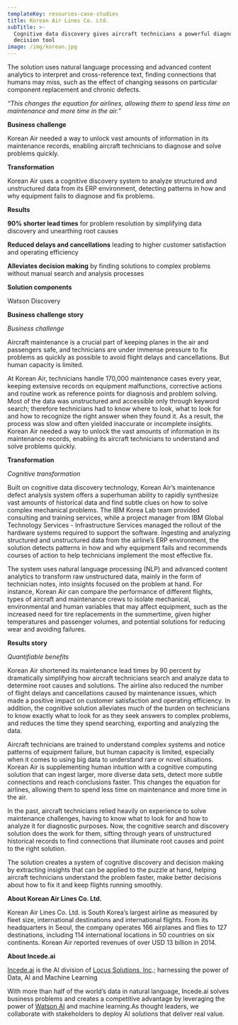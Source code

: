 ```yaml
---
templateKey: resources-case-studies
title: Korean Air Lines Co. Ltd.
subTitle: >-
  Cognitive data discovery gives aircraft technicians a powerful diagnostic and
  decision tool
image: /img/korean.jpg
---
```

The solution uses natural language processing and advanced content analytics to interpret and cross-reference text, finding connections that humans may miss, such as the effect of changing seasons on particular component replacement and chronic defects.

*“This changes the equation for airlines, allowing them to spend less time on maintenance and more time in the air.”*



**Business challenge**

Korean Air needed a way to unlock vast amounts of information in its maintenance records, enabling aircraft technicians to diagnose and solve problems quickly.



**Transformation**

Korean Air uses a cognitive discovery system to analyze structured and unstructured data from its ERP environment, detecting patterns in how and why equipment fails to diagnose and fix problems.



**Results**

**90% shorter lead times** for problem resolution by simplifying data discovery and unearthing root causes

**Reduced delays and cancellations** leading to higher customer satisfaction and operating efficiency

**Alleviates decision making** by finding solutions to complex problems without manual search and analysis processes



**Solution components**

Watson Discovery





**Business challenge story**

*Business challenge*

Aircraft maintenance is a crucial part of keeping planes in the air and passengers safe, and technicians are under immense pressure to fix problems as quickly as possible to avoid flight delays and cancellations. But human capacity is limited.

At Korean Air, technicians handle 170,000 maintenance cases every year, keeping extensive records on equipment malfunctions, corrective actions and routine work as reference points for diagnosis and problem solving. Most of the data was unstructured and accessible only through keyword search; therefore technicians had to know where to look, what to look for and how to recognize the right answer when they found it. As a result, the process was slow and often yielded inaccurate or incomplete insights. Korean Air needed a way to unlock the vast amounts of information in its maintenance records, enabling its aircraft technicians to understand and solve problems quickly.



**Transformation**

*Cognitive transformation*

Built on cognitive data discovery technology, Korean Air’s maintenance defect analysis system offers a superhuman ability to rapidly synthesize vast amounts of historical data and find subtle clues on how to solve complex mechanical problems. The IBM Korea Lab team provided consulting and training services, while a project manager from IBM Global Technology Services - Infrastructure Services managed the rollout of the hardware systems required to support the software. Ingesting and analyzing structured and unstructured data from the airline’s ERP environment, the solution detects patterns in how and why equipment fails and recommends courses of action to help technicians implement the most effective fix.

The system uses natural language processing (NLP) and advanced content analytics to transform raw unstructured data, mainly in the form of technician notes, into insights focused on the problem at hand. For instance, Korean Air can compare the performance of different flights, types of aircraft and maintenance crews to isolate mechanical, environmental and human variables that may affect equipment, such as the increased need for tire replacements in the summertime, given higher temperatures and passenger volumes, and potential solutions for reducing wear and avoiding failures.



**Results story**

*Quantifiable benefits*

Korean Air shortened its maintenance lead times by 90 percent by dramatically simplifying how aircraft technicians search and analyze data to determine root causes and solutions. The airline also reduced the number of flight delays and cancellations caused by maintenance issues, which made a positive impact on customer satisfaction and operating efficiency. In addition, the cognitive solution alleviates much of the burden on technicians to know exactly what to look for as they seek answers to complex problems, and reduces the time they spend searching, exporting and analyzing the data.



Aircraft technicians are trained to understand complex systems and notice patterns of equipment failure, but human capacity is limited, especially when it comes to using big data to understand rare or novel situations. Korean Air is supplementing human intuition with a cognitive computing solution that can ingest larger, more diverse data sets, detect more subtle connections and reach conclusions faster. This changes the equation for airlines, allowing them to spend less time on maintenance and more time in the air.



In the past, aircraft technicians relied heavily on experience to solve maintenance challenges, having to know what to look for and how to analyze it for diagnostic purposes. Now, the cognitive search and discovery solution does the work for them, sifting through years of unstructured historical records to find connections that illuminate root causes and point to the right solution.



The solution creates a system of cognitive discovery and decision making by extracting insights that can be applied to the puzzle at hand, helping aircraft technicians understand the problem faster, make better decisions about how to fix it and keep flights running smoothly.



**About Korean Air Lines Co. Ltd.**

Korean Air Lines Co. Ltd. is South Korea’s largest airline as measured by fleet size, international destinations and international flights. From its headquarters in Seoul, the company operates 166 airplanes and flies to 127 destinations, including 114 international locations in 50 countries on six continents. Korean Air reported revenues of over USD 13 billion in 2014.



**About Incede.ai**

[Incede.ai](https://www.incede.ai) is the AI division of [Locus Solutions, Inc](http://www.locussolutions.com).; harnessing the power of Data, AI and Machine Learning



With more than half of the world’s data in natural language, Incede.ai solves business problems and creates a competitive advantage by leveraging the power of [Watson AI](https://www.ibm.com/watson) and machine learning.As thought leaders, we collaborate with stakeholders to deploy AI solutions that deliver real value.
